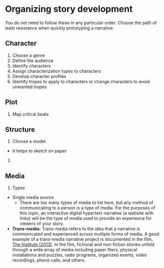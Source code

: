 # Organizing story development

You do not need to follow these in any particular order. Choose the path of least resistance when quickly prototyping a narrative.

## Character

1. Choose a genre
2. Define the audience
3. Identify characters
  1. Assign characterization types to characters
  2. Develop character profiles
  3. Identify tropes to apply to characters or change characters to avoid unwanted tropes

## Plot

1. Map critical beats


## Structure

1. Choose a model
  - It helps to sketch on paper
2.   

## Media
1. Types
  - Single media source
    - There are too many types of media to list here, but any method of communicating to a person is a type of media. For the purposes of this topic, an interactive digital hypertext narrative (a website with links) will be the type of media used to provide an experience for viewers of your story.
  - **Trans-media:** Trans-media refers to the idea that a narrative is communicated and experienced across multiple forms of media. A good example of a trans-media narrative project is documented in the film, [The Institute (2013)](http://www.theinstitutemovie.com). In the film, fictional and non-fiction stories unfold through a wide array of media including paper fliers, physical installations and puzzles, radio programs, organized events, video recordings, phone calls, and others.